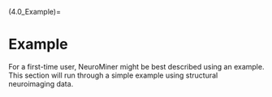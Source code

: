 (4.0_Example)=
# Example

For a first-time user, NeuroMiner might be best described using an example. This section will run through a simple example using structural neuroimaging data.

<!-- For a first-time user, NeuroMiner might be best described using an
example. This section will run through a simple example using structural
neuroimaging data.

### Example: Structural NeuroImaging Data

The sample data for this example is open source and can be found in
([link](http://cobre.mrn.org/)). We processed the data with the Voxel
Based Morphometry (VBM) toolbox and we're going to use the mwrp1
(grey-matter segmented, realigned, warped, modulated) images. Each voxel
of these images represents the relative volume of grey matter at any
location. The aim of the analysis is to predict who is an individual
with a diagnosis of schizophrenia and who doesn't have a diagnosis
purely from the grey matter volumes. Based on previous research, the
hypothesis is that those with schizophrenia will be able to be
distinguished with approximately 70% accuracy.

If the SPM path has been added to NeuroMiner, then the main menu will
look like the following:

1 : Load data for model discovery and cross-validation\
2 : Load NeuroMiner structure\
3 : Change working directory\
4 : Utilities

The first step is to enter the data using the first option, which will
display the following menu:

1 : Define machine learning framework \[ classification \]\
2 : Select data input format \[ nifti \]\
3 : Define no. of samples and sample identifiers \[ ??? \]\
4 : Involve unlabeled cases in the analyses \[ no \]\
5 : Select space-defining image \[ ? \]\
6 : Describe data \[ ? \]

So, we're going to leave the machine learning framework as
classification because this is a classification problem, and since we
haven't conducted an SPM analysis we will also opt to import NIFTI files
directly. I'll then select the third option to define the number of
samples and will define the following:

Number of groups? : 2\
Define name of group number 1 : SCZ\
Define name of group number 2 : CTRL

I've entered the individuals which a schizophrenia diagnosis first
because then the sensitivity accuracy of the analysis will be based on
this group rather than the controls. Once this data is entered, then the
menu changes to the following:

1 : Define machine learning framework \[ classification \]\
2 : Select data input format \[ nifti \]\
3 : Modify no. samples \[ N=2 \] and sample identifiers \[ SCZ, CTRL \]\
4 : Involve unlabeled cases in the analyses \[ no \]\
5 : Select space-defining image \[ ? \]\
6 : Map image files to samples \[ ? \]\
7 : Describe data \[ ? \]

I don't want to \"Involve unlabeled cases in the analysis\", so I'll
then select the space-defining image (i.e., the mask; keep in-mind that
the images will be resliced to this). I'll either be able to select a
region from the WFU PickAtlas or just use my own mask. For this
analysis, I don't want to select individual regions, so I'm going to
select option 2 and use a pre-prepared ICBM mask in my templates folder.
Then because the template is not completely binary and there is a
transition from 0 to 1 at the border of the brain, I'm going to select a
threshold of 0.5 and then define the regions that are greater than or
equal to this threshold (i.e., $>$=).

I then select option 6 to \"Map image files to samples\" and a file
selector box will appear that is the same as in SPM. At the top of the
box, you will see what the box is for: \"Select nifti for sample 1:
SCZ\". To select the images, I could navigate to the directory on the
left and select images, but we recommend to have a file that stores the
absolute paths of each of the images in a separate text file. This is
because it keeps a record of what has been entered, but mainly because
the order of the images is very important for later steps. As an
example, my file looks like this:

/NeuroDiagStor1/COBRE/Data/0040000/mwrp1mprage.nii\
/NeuroDiagStor1/COBRE/Data/0040001/mwrp1mprage.nii\
/NeuroDiagStor1/COBRE/Data/0040002/mwrp1mprage.nii\
\...

Once I have this file, I then press the small button on the bottom left
called \"Ed\" and an editor will appear. Then I paste the files into
this editor, first for the SCZ group and then for the CTRL group. I then
go back to the main menu and enter the global grey matter volumes (or
the intracranial volume) with data that I have loaded into the MATLAB
workspace. It is critical that these global volume data are in the same
order as the subjects that I have just entered into NeuroMiner. If they
are in the wrong order then the results of the analysis will be invalid.

I then go back to the main menu and there will now be an option to
\"Inspect images\". I press this, check that the images have been read
correctly and then enter a few images to visually inspect. In this case,
1:4. This will display the space-defining mask image as well as the
first 4 of my mwrp images. They look good, so I will then choose
\"Describe data\" and enter: COBREmwrp1. After this, I will \"IMPORT\"
the images and this will lead to reslicing and masking with the
space-defining image (i.e., my ICBM template).

After the data has been imported, a \"MODALITIES\" menu will appear with
the analysis descriptor (i.e., COBREmwrp1) at the top, then some details
about the images. It is important to check that these settings are
correct, and the dimensionality of the images. NeuroMiner automatically
reports the number of features and the percentage of zero/NaN (\"not a
number\") features. This is important for later analysis (e.g., if there
are NaN features then they probably need to be excluded. It is also
important to note that for this analysis, no covariates have been found
in the NM workspace because they have not been entered yet.

I want to enter covariates of age and sex, so I will choose option \"5:
Add covariate(s) to NM workspace\". These covariates must be already
loaded prior to entering into NeuroMiner, otherwise you will have to
exit the program, load the covariates, and then enter the program again.
After pressing 5, I will then enter the variable that I've previously
loaded \"cobre_covars\" and then name the covariates \"one-by-one\"
because there are only two: age and sex. It's important to note that
these variables will just be entered to the NM structure and the **will
not be controlled for these variables** until you add this as a
preprocessing step.

So now that my variables are in then I'll choose \"6: Finish data import
for discovery & cross-validation analysis\". This means that the data
will be saved in the NeuroMiner structure and I don't be able to modify
it or add to it again. NeuroMiner locks the data down like this in order
to make sure that latter analyses and organisation, relate to the same
dataset. So, now that the data are in, I'll be taken to the main
NeuroMiner menu where I can set-up my analyses.

1 : Inspect data used for model discovery and cross-validation\
2 : Set up NM parameter workspace\
3 : Initialize & manage analyses\
4 : Preprocess features\
5 : Train supervised classifiers\
6 : Load NeuroMiner structure\
7 : Save NeuroMiner structure\
8 : Clear NeuroMiner structure\
9 : Change working directory\
10 : Utilities

As described in section [\[mainmenu\]](#mainmenu){reference-type="ref"
reference="mainmenu"}, I will need to first set up a parameter template
with the settings that I want, initialize the analysis, and then run it.
For this reason, I'll go to \"2: Set up NM parameter workspace\" and it
will take me to the following menu (see section
[\[3.2_define_parameter_template\]](#3.2_define_parameter_template){reference-type="ref"
reference="3.2_define_parameter_template"}):

1 : Cross-validation settings \[ ??? \]\
2 : Preprocessing pipeline \[ \... \]\
3 : Classification algorithm \[ \... \]\
4 : Learning algorithm parameters \[ \... \]\
5 : Ensemble generation strategies \[ \... \]\
6 : Visualization options \[ \... \]\
7 : Model saving options \[ ??? \]\
8 : Save parameter template\
9 : Load training template\
10 : Define verbosity level \[ Detailed output \]

The fields with question marks \"???\" need to be completed before the
analysis can be initialized or run, whereas the other sections are
pre-set with default settings. The first thing that I need to do is to
set-up cross-validation in step 1. Pressing this enters the
cross-validation menu (see section
[\[3.2.01_cross-validation_settings\]](#3.2.01_cross-validation_settings){reference-type="ref"
reference="3.2.01_cross-validation_settings"}):

1 : Select cross-validation framework \[ (Pooled) cross-validation \]\
2 : Define no. of CV2 permutations \[ P2 = 10 \]\
3 : Define no. of CV2 folds \[ K2 = 10 \]\
4 : Define no. of CV1 permutations \[ P1 = 10 \]\
5 : Define no. of CV1 folds \[ K1 = 10 \]\
6 : Equalize class sizes at the CV1 cycle by undersampling \[no\]\
7 : Build CV2/CV1 structure\
8 : Load CV structure\
9 : Save CV structure

It's automatically set-up with repeated, nested, cross-validation, which
is the gold standard cross-validation set-up currently (see Fig.
[\[fig:nested-CV\]](#fig:nested-CV){reference-type="ref"
reference="fig:nested-CV"}). I could change these settings, but in this
case I think they're great for my sample so I'll just choose the option
to \"7: Build CV2/CV1 structure\". This will then build the structure
and then I'll go back to the paramter settings menu by simply pressing
the enter key because here the default option is to quit the menu.

I'll then enter the pre-processing menu by typing \"2\" and hitting
enter. This will show me a few default settings:

=========================\
CV-PREPROCESSING PIPELINE\
=========================\
$>>$ Step 1: Scale \[ from 0 to 1 \], zero-out completely non-finite
features\
Step 2: Prune non-informative columns from matrix \[ Zero Var, Nan, Inf
\]

And the other settings that I could add are:\
1 : Enable spatial operations using Spatial OP Wizard\
2 : Add preprocessing step\
3 : Remove preprocessing step\
4 : Insert preprocessing step\
5 : Replace current preprocessing step\
6 : Modify current preprocessing step\
7 : Next step $>>$\
8 : Change order of preprocessing steps

For this analysis, I don't want to scale the data first because in
previous tests I found that this introduced some noise in the ventrices
and I don't need to prune non-informative columns because I know that
there are no NaN or Zero variance features in the data from when I did
the import. So I'll remove both of these by pressing \"3\" and then
\"3\" again.

Now that the CV-PREPROCESSING PIPELINE is empty, I'll add the operations
I want using option \"2: Add preprocessing step\" and will see this
menu:

1 : Correct data for nuisance covariates using partial correlations\
2 : Apply dimensionality reduction method to data\
3 : Standardize data\
4 : Scale data\
5 : Normalize to group mean\
6 : Normalize data to unit vector\
7 : Apply binning method to data\
8 : Prune non-informative columns from data matrix\
9 : Rank / Weight features\
10 : Correct group offsets from global group mean\
11 : Extract variance components from data

Then I'll add the option to \"Correct data for nuisance covariates\"
(section
[\[3.2.02.2_preprocessing_pipeline\]](#3.2.02.2_preprocessing_pipeline){reference-type="ref"
reference="3.2.02.2_preprocessing_pipeline"}). I'll then select option 1
and select both covariates by entering \"1:2\", and I'll keep the rest
of the default settings so that age and sex will the regressed from the
entire sample. After I've set these options, I'll then quit to go back
to the preprocessing menu.

After covarying for nuisance covariates, I now want to perform a
dimensionality reduction so I will select \"2: add preprocessing step\"
and then \"Apply dimensionality reduction method to data\" (section
[\[3.2.02.3_preprocessing_pipeline\]](#3.2.02.3_preprocessing_pipeline){reference-type="ref"
reference="3.2.02.3_preprocessing_pipeline"}). There are a lot of
options, but basically it seems that PCA works well most of the time so
I'll select \"1: Principal components analysis\". Then I'll keep all the
defaults because these work well too, and return to the main menu. In
this step, if I had have wanted to optimise over a number of different
component reductions, then I could have defined the energy as 1,
returned to the preprocessing menu, added another step, and then added
extracted component subspaces and defined something like \[0.2 0.4 0.6
0.8\] to see how the algorithm performs when I retain from 20 to 80% of
the energy.

Then I want to add some scaling because I'm going to use an SVM and the
data must be scaled for this and also because it makes the results more
interpretable. So I'll select \"4: Scale data\" and again just accept
the defaults. Now the CV PREPROCESSING PIPELINE should include:

[=========================\
CV-PREPROCESSING PIPELINE\
=========================]{style="color: blue"}\
$>>$ Step 1: Correct for nuisance covariates \[age,sex\]\
Step 2: Apply dimensionality reduction \[ PCA \]\
Step 3: Scale \[ from 0 to 1 \], zero-out completely non-finite features

And this will be applied within each of the CV1 folds.

I'll then go back to the main parameter template menu by pressing enter
and will see this:

1 : Cross-validation settings \[ \... \]\
2 : Preprocessing pipeline \[ \... \]\
3 : Classification algorithm \[ \... \]\
4 : Learning algorithm parameters \[ \... \]\
5 : Ensemble generation strategies \[ \... \]\
6 : Visualization options \[ \... \]\
7 : Model saving options \[ ??? \]\
8 : Save parameter template\
9 : Load training template\
10 : Define verbosity level \[ Detailed output \]

Then I want to define the classification algorithm by pressing \"3:
Classification algorithm\" (see section
[\[3.2.03_classification_algorithm\]](#3.2.03_classification_algorithm){reference-type="ref"
reference="3.2.03_classification_algorithm"}). The default in NeuroMiner
is to implement a SVM, and the only thing that I want to change is the
performance measure to Balanced Accuracy instead of accuracy. I can do
this by selecting the \"performance criterion\" and then selecting
\"Balanced accuracy: BAC\...\". Then I'll return to the parameter
template menu by pressing enter again.

Here I could change the learning algorithm parameters (see section
[\[3.2.04_learning_algorithm_parameters\]](#3.2.04_learning_algorithm_parameters){reference-type="ref"
reference="3.2.04_learning_algorithm_parameters"}), but I want to keep
the defaults again. It's important to note here that I'm keeping a range
of C parameters that will be optimised during the nested
cross-validation. I could also enable some filters and wrappers (see
section
[\[3.2.05_ensemble_generation_strategies\]](#3.2.05_ensemble_generation_strategies){reference-type="ref"
reference="3.2.05_ensemble_generation_strategies"}), but these are more
advanced features that can be addressed in a further tutorial. I could
also enable visualization options (such as the derivation of Z or
p-values; see section
[\[3.2.06_visualization_options\]](#3.2.06_visualization_options){reference-type="ref"
reference="3.2.06_visualization_options"}), but because I have enabled
PCA these will be overly conservative and so I won't use them.

The final thing to do is to specify \"7: Model saving options\". For
this, I'll choose that I don't want to save the models because it will
take up a lot of space (i.e., more than 10 000 models). Then I'll define
a name anyway because this is required in NeuroMiner. Then I'll return
to the MAIN INTERFACE menu of NeuroMiner by pressing the enter key until
I get back here:

1 : Inspect data used for model discovery and cross-validation\
2 : Set up NM parameter workspace\
3 : Initialize & manage analyses\
4 : Preprocess features\
5 : Train supervised classifiers\
6 : Load NeuroMiner structure\
7 : Save NeuroMiner structure\
8 : Clear NeuroMiner structure\
9 : Change working directory\
10 : Utilities

From this menu, I'll then need to \"3: initialize & manage analyses\"
(see section
[\[3.3_initialize_delete_analyses\]](#3.3_initialize_delete_analyses){reference-type="ref"
reference="3.3_initialize_delete_analyses"}) where I'll see this:

Define analysis identifier \[ ? \]\
Provide analysis description \[ ? \]\
Specify parent directory of the analysis \[ ? \]\
PROCEED $>>>$

I'll then define the identifier as \"COBRE_SVM_analysis1\", provide a
description of the analysis \"This is a test analysis using the COBRE
dataset\", and specify the parent directory of the analysis using the
file selector box that pops up. Then I'll \"PROCEED\" and a directory
will be created in the directory. Within this directory you will find a
log file that outlines the operating system and the settings that I have
just defined. After assuring myself that these are ok, then I'll go back
to the main menu.

Now I have the option to \"4: preprocess features\" (see section
[\[3.4_preprocess_features\]](#3.4_preprocess_features){reference-type="ref"
reference="3.4_preprocess_features"}) first, which will apply all the
preprocessing steps I defined to the CV1 folds. Or alternatively, I
could simply \"5: Train supervised classifiers\" (see section
[\[3.5_train_supervised_classifiers\]](#3.5_train_supervised_classifiers){reference-type="ref"
reference="3.5_train_supervised_classifiers"} from scratch and
automatically preprocess the features as part of this. I want to
preprocess first here because then I can run other parameters later with
this preprocessed data, so I'll select \"4: Preprocess features\". Which
will activate:

1 : Overwrite existing preprocessed data files \[ no \]\
2 : Use existing preprocessing parameter files, if available \[ no \]\
3 : Write out computed parameters to disk (may require A LOT of disk
space) \[ no \]\
4 : Select CV2 partitions to operate on \[ 100 selected \]\
5 : PROCEED $>>>$

I'll keep all the defaults here, but I'll select \"4: Select CV2
partitions to operate on\", then hit \"4: Deselect all CV2 positions\",
and then I'll choose \"3: Select single perm / fold range\" and enter
\[1,1,1,10\] to select the first permutation and folds 1-10. This is
because selecting all permutations will take a lot of time and is not
required for this example. Then I'll hit enter to go back to the main
menu and then \"5: PROCEED\". The analysis should run now, and I'll go
and get some lunch.

When I get back, the analysis should have finished and NeuroMiner should
have returned to the main menu. All the preprocessed data files should
be stored in the subdirectory for this analysis that I activated
previously. Now all that's left to do is to actually train the
classifiers. This can be done by selecting \"5: Train supervised
classifiers\" then \"2: Operation mode of ML training module\" and
select \"2: Compute using existing preprocdata-MATs\" and when the file
selector box appears, I'll select the preprocessed datamats from the
previous analysis. Then I'll select \"PROCEED\", check to get an initial
impression of the accuracy , and then I'll go and write that fellowship
application.

When I come back again, the analysis is finished and the training
datamats are stored in the directory as well. I can now see the results
by going to \"7: Display the training results\" (see
[\[3.7_display_training_results\]](#3.7_display_training_results){reference-type="ref"
reference="3.7_display_training_results"}), including the accuracies
(see
[\[fig:Display_ClassPlot\]](#fig:Display_ClassPlot){reference-type="ref"
reference="fig:Display_ClassPlot"}). This is interesting and so now I
want to visualise the weights on the brain. For this, I'll go back to
the main menu and select \"Visualise Classifiers\" (see section
[\[3.6_visualize_classifiers\]](#3.6_visualize_classifiers){reference-type="ref"
reference="3.6_visualize_classifiers"}) and select the data that I've
processed and hit proceed. This will then create some images that I can
view with a viewer such as MRICRON, FSL, SPM, MANGO, or others.

If this is your own data, hopefully then you have found out about some
problem and you can now go and publish. -->
